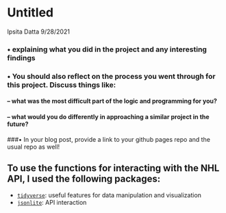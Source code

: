 Untitled
================
Ipsita Datta
9/28/2021

### • explaining what you did in the project and any interesting findings

### • You should also reflect on the process you went through for this project. Discuss things like:

#### – what was the most difficult part of the logic and programming for you?

#### – what would you do differently in approaching a similar project in the future?

\#\#\#• In your blog post, provide a link to your github pages repo and
the usual repo as well!

## To use the functions for interacting with the NHL API, I used the following packages:

-   [`tidyverse`](https://www.tidyverse.org/): useful features for data
    manipulation and visualization
-   [`jsonlite`](https://cran.r-project.org/web/packages/jsonlite/): API
    interaction
